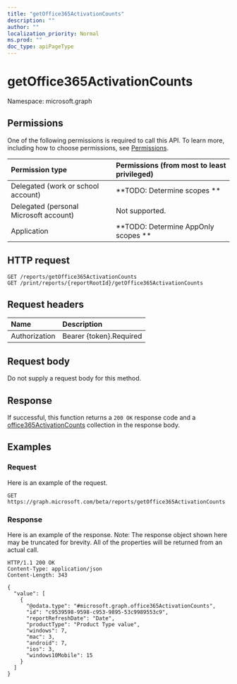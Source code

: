 ```yaml
---
title: "getOffice365ActivationCounts"
description: ""
author: ""
localization_priority: Normal
ms.prod: ""
doc_type: apiPageType
---
```


# getOffice365ActivationCounts

Namespace: microsoft.graph



## Permissions
One of the following permissions is required to call this API. To learn more, including how to choose permissions, see [Permissions](/concepts/permissions-reference.md).

|Permission type|Permissions (from most to least privileged)|
|:---|:---|
|Delegated (work or school account)|**TODO: Determine scopes **|
|Delegated (personal Microsoft account)|Not supported.|
|Application|**TODO: Determine AppOnly scopes **|

## HTTP request
<!-- {
  "blockType": "ignored"
}
-->
``` http
GET /reports/getOffice365ActivationCounts
GET /print/reports/{reportRootId}/getOffice365ActivationCounts
```

## Request headers
|Name|Description|
|:---|:---|
|Authorization|Bearer {token}.Required|

## Request body
Do not supply a request body for this method.

## Response
If successful, this function returns a `200 OK` response code and a [office365ActivationCounts](../resources/office365activationcounts.md) collection in the response body.

## Examples

### Request
Here is an example of the request.
<!-- {
  "blockType": "request",
  "name": "reportroot_getoffice365activationcounts"
}
-->
``` http
GET https://graph.microsoft.com/beta/reports/getOffice365ActivationCounts
```

### Response
Here is an example of the response. Note: The response object shown here may be truncated for brevity. All of the properties will be returned from an actual call.
<!-- {
  "blockType": "response",
  "truncated": true,
  "@odata.type": "collection(microsoft.graph.office365activationcounts)"
}
-->
``` http
HTTP/1.1 200 OK
Content-Type: application/json
Content-Length: 343

{
  "value": [
    {
      "@odata.type": "#microsoft.graph.office365ActivationCounts",
      "id": "c9539598-9598-c953-9895-53c9989553c9",
      "reportRefreshDate": "Date",
      "productType": "Product Type value",
      "windows": 7,
      "mac": 3,
      "android": 7,
      "ios": 3,
      "windows10Mobile": 15
    }
  ]
}
```

